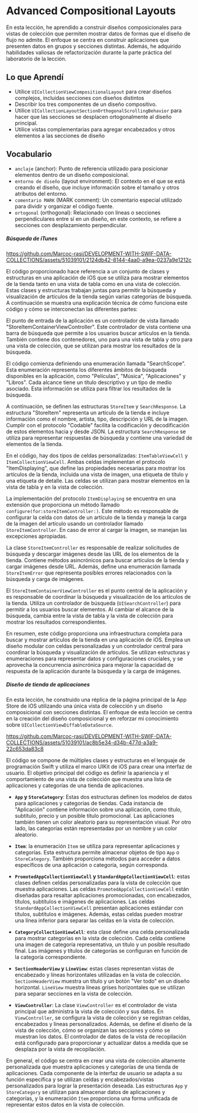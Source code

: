 # Advanced Compositional Layouts

En esta lección, he aprendido a construir diseños composicionales para vistas de colección que permiten mostrar datos de formas que el diseño de flujo no admite. El enfoque se centra en construir aplicaciones que presenten datos en grupos y secciones distintas. Además, he adquirido habilidades valiosas de refactorización durante la parte práctica del laboratorio de la lección.

## Lo que Aprendí

- Utilice `UICollectionViewCompositionalLayout` para crear diseños complejos, incluidas secciones con diseños distintos
- Describir los tres componentes de un diseño compositivo.
- Utilice `UICollectionLayoutSectionOrthogonalScrollingBehavior` para hacer que las secciones se desplacen ortogonalmente al diseño principal.
- Utilice vistas complementarias para agregar encabezados y otros elementos a las secciones de diseño

## Vocabulario
- `anclaje` (anchor): Punto de referencia utilizado para posicionar elementos dentro de un diseño composicional.
- `entorno de diseño` (layout environment): El contexto en el que se está creando el diseño, que incluye información sobre el tamaño y otros atributos del entorno.
- `comentario MARK` (MARK comment): Un comentario especial utilizado para dividir y organizar el código fuente.
- `ortogonal` (orthogonal): Relacionado con líneas o secciones perpendiculares entre sí en un diseño, en este contexto, se refiere a secciones con desplazamiento perpendicular.

##### Búsqueda de iTunes

https://github.com/Marcoc-rasi/DEVELOPMENT-WITH-SWIF-DATA-COLLECTIONS/assets/51039101/2124db42-8144-4aa0-a9ea-0237a9e1212c

El código proporcionado hace referencia a un conjunto de clases y estructuras en una aplicación de iOS que se utiliza para mostrar elementos de la tienda tanto en una vista de tabla como en una vista de colección. Estas clases y estructuras trabajan juntas para permitir la búsqueda y visualización de artículos de la tienda según varias categorías de búsqueda. A continuación se muestra una explicación técnica de cómo funciona este código y cómo se interconectan las diferentes partes:

El punto de entrada de la aplicación es un controlador de vista llamado "StoreItemContainerViewController". Este controlador de vista contiene una barra de búsqueda que permite a los usuarios buscar artículos en la tienda. También contiene dos contenedores, uno para una vista de tabla y otro para una vista de colección, que se utilizan para mostrar los resultados de la búsqueda.

El código comienza definiendo una enumeración llamada "SearchScope". Esta enumeración representa los diferentes ámbitos de búsqueda disponibles en la aplicación, como "Películas", "Música", "Aplicaciones" y "Libros". Cada alcance tiene un título descriptivo y un tipo de medio asociado. Esta información se utiliza para filtrar los resultados de la búsqueda.

A continuación, se definen las estructuras `StoreItem` y `SearchResponse`. La estructura "StoreItem" representa un artículo de la tienda e incluye información como el nombre, artista, tipo, descripción y URL de la imagen. Cumplir con el protocolo "Codable" facilita la codificación y decodificación de estos elementos hacia y desde JSON. La estructura `SearchResponse` se utiliza para representar respuestas de búsqueda y contiene una variedad de elementos de la tienda.

En el código, hay dos tipos de celdas personalizadas: `ItemTableViewCell` y `ItemCollectionViewCell`. Ambas celdas implementan el protocolo "ItemDisplaying", que define las propiedades necesarias para mostrar los artículos de la tienda, incluida una vista de imagen, una etiqueta de título y una etiqueta de detalle. Las celdas se utilizan para mostrar elementos en la vista de tabla y en la vista de colección.

La implementación del protocolo `ItemDisplaying` se encuentra en una extensión que proporciona un método llamado `configure(for:storeItemController:)`. Este método es responsable de configurar la celda con datos de un artículo de la tienda y maneja la carga de la imagen del artículo usando un controlador llamado `StoreItemController`. En caso de error al cargar la imagen, se manejan las excepciones apropiadas.

La clase `StoreItemController` es responsable de realizar solicitudes de búsqueda y descargar imágenes desde las URL de los elementos de la tienda. Contiene métodos asincrónicos para buscar artículos de la tienda y cargar imágenes desde URL. Además, define una enumeración llamada `StoreItemError` que representa posibles errores relacionados con la búsqueda y carga de imágenes.

El `StoreItemContainerViewController` es el punto central de la aplicación y es responsable de coordinar la búsqueda y visualización de los artículos de la tienda. Utiliza un controlador de búsqueda (`UISearchController`) para permitir a los usuarios buscar elementos. Al cambiar el alcance de la búsqueda, cambia entre la vista de tabla y la vista de colección para mostrar los resultados correspondientes.

En resumen, este código proporciona una infraestructura completa para buscar y mostrar artículos de la tienda en una aplicación de iOS. Emplea un diseño modular con celdas personalizadas y un controlador central para coordinar la búsqueda y visualización de artículos. Se utilizan estructuras y enumeraciones para representar datos y configuraciones cruciales, y se aprovecha la concurrencia asincrónica para mejorar la capacidad de respuesta de la aplicación durante la búsqueda y la carga de imágenes.

##### Diseño de tienda de aplicaciones

En esta lección, he construido una réplica de la página principal de la App Store de iOS utilizando una única vista de colección y un diseño composicional con secciones distintas. El enfoque de esta lección se centra en la creación del diseño composicional y en reforzar mi conocimiento sobre `UICollectionViewDiffableDataSource`.

https://github.com/Marcoc-rasi/DEVELOPMENT-WITH-SWIF-DATA-COLLECTIONS/assets/51039101/ac8b5e34-d34b-477d-a3a9-22c653da83c8

El código se compone de múltiples clases y estructuras en el lenguaje de programación Swift y utiliza el marco UIKit de iOS para crear una interfaz de usuario. El objetivo principal del código es definir la apariencia y el comportamiento de una vista de colección que muestra una lista de aplicaciones y categorías de una tienda de aplicaciones.

- **`App` y `StoreCategory`**: Estas dos estructuras definen los modelos de datos para aplicaciones y categorías de tiendas. Cada instancia de "Aplicación" contiene información sobre una aplicación, como título, subtítulo, precio y un posible título promocional. Las aplicaciones también tienen un color aleatorio para su representación visual. Por otro lado, las categorías están representadas por un nombre y un color aleatorio.

- **`Item`**: la enumeración `Item` se utiliza para representar aplicaciones y categorías. Esta estructura permite almacenar objetos de tipo `App` o `StoreCategory`. También proporciona métodos para acceder a datos específicos de una aplicación o categoría, según corresponda.

- **`PromotedAppCollectionViewCell` y `StandardAppCollectionViewCell`**: estas clases definen celdas personalizadas para la vista de colección que muestra aplicaciones. Las celdas `PromotedAppCollectionViewCell` están diseñadas para resaltar aplicaciones promocionadas, con encabezados, títulos, subtítulos e imágenes de aplicaciones. Las celdas `StandardAppCollectionViewCell` presentan aplicaciones estándar con títulos, subtítulos e imágenes. Además, estas celdas pueden mostrar una línea inferior para separar las celdas en la vista de colección.

- **`CategoryCollectionViewCell`**: esta clase define una celda personalizada para mostrar categorías en la vista de colección. Cada celda contiene una imagen de categoría representativa, un título y un posible resultado final. Las imágenes y títulos de categorías se configuran en función de la categoría correspondiente.

- **`SectionHeaderView` y `LineView`**: estas clases representan vistas de encabezado y líneas horizontales utilizadas en la vista de colección. `SectionHeaderView` muestra un título y un botón "Ver todo" en un diseño horizontal. `LineView` muestra líneas grises horizontales que se utilizan para separar secciones en la vista de colección.

- **`ViewController`**: La clase `ViewController` es el controlador de vista principal que administra la vista de colección y sus datos. En `ViewController`, se configura la vista de colección y se registran celdas, encabezados y líneas personalizados. Además, se define el diseño de la vista de colección, cómo se organizan las secciones y cómo se muestran los datos. El controlador de datos de la vista de recopilación está configurado para proporcionar y actualizar datos a medida que se desplaza por la vista de recopilación.

En general, el código se centra en crear una vista de colección altamente personalizada que muestra aplicaciones y categorías de una tienda de aplicaciones. Cada componente de la interfaz de usuario se adapta a su función específica y se utilizan celdas y encabezados/vistas personalizados para lograr la presentación deseada. Las estructuras `App` y `StoreCategory` se utilizan para almacenar datos de aplicaciones y categorías, y la enumeración `Item` proporciona una forma unificada de representar estos datos en la vista de colección.
